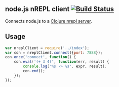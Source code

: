 ## node.js nREPL client [![Build Status](https://travis-ci.org/rksm/node-nrepl-client.png?branch=master)](https://travis-ci.org/rksm/node-nrepl-client)

Connects node.js to a [Clojure nrepl server](https://github.com/clojure/tools.nrepl).

## Usage

```js
var nreplClient = require('../index');
var con = nreplClient.connect({port: 7888});
con.once('connect', function() {
    con.eval('(+ 3 4)', function(err, result) {
        console.log('%s -> %s', expr, result);
        con.end();
    });    
});
```